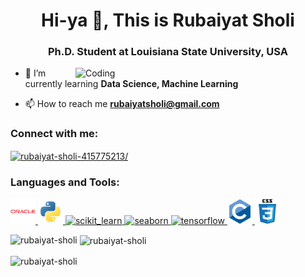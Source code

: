 <h1 align="center">Hi-ya 👋, This is Rubaiyat Sholi</h1>
<h3 align="center">Ph.D. Student at Louisiana State University, USA</h3>
<img align="right" alt="Coding" width="400" src="https://img.freepik.com/premium-vector/happy-student-hijab-working-laptop-empowered-business-woman-freelancer_511716-33.jpg?w=2000">


- 🌱 I’m currently learning **Data Science, Machine Learning**

- 📫 How to reach me **rubaiyatsholi@gmail.com**

<h3 align="left">Connect with me:</h3>
<p align="left">
<a href="https://linkedin.com/in/rubaiyat-sholi-415775213/" target="blank"><img align="center" src="https://raw.githubusercontent.com/rahuldkjain/github-profile-readme-generator/master/src/images/icons/Social/linked-in-alt.svg" alt="rubaiyat-sholi-415775213/" height="30" width="40" /></a>
</p>

<h3 align="left">Languages and Tools:</h3>
<p align="left"> <a href="https://developer.android.com" target="_blank" rel="noreferrer">    <a href="https://www.oracle.com/" target="_blank" rel="noreferrer"> <img src="https://raw.githubusercontent.com/devicons/devicon/master/icons/oracle/oracle-original.svg" alt="oracle" width="40" height="40"/> </a><a href="https://www.python.org" target="_blank" rel="noreferrer"> <img src="https://raw.githubusercontent.com/devicons/devicon/master/icons/python/python-original.svg" alt="python" width="40" height="40"/> </a> <a href="https://scikit-learn.org/" target="_blank" rel="noreferrer"> <img src="https://upload.wikimedia.org/wikipedia/commons/0/05/Scikit_learn_logo_small.svg" alt="scikit_learn" width="40" height="40"/> </a> <a href="https://seaborn.pydata.org/" target="_blank" rel="noreferrer"> <img src="https://seaborn.pydata.org/_images/logo-mark-lightbg.svg" alt="seaborn" width="40" height="40"/> </a> <a href="https://www.tensorflow.org" target="_blank" rel="noreferrer"> <img src="https://www.vectorlogo.zone/logos/tensorflow/tensorflow-icon.svg" alt="tensorflow" width="40" height="40"/> </a> <a href="https://www.cprogramming.com/" target="_blank" rel="noreferrer"> <img src="https://raw.githubusercontent.com/devicons/devicon/master/icons/c/c-original.svg" alt="c" width="40" height="40"/> </a> <a href="https://www.w3schools.com/css/" target="_blank" rel="noreferrer"> <img src="https://raw.githubusercontent.com/devicons/devicon/master/icons/css3/css3-original-wordmark.svg" alt="css3" width="40" height="40"/> </a>
</p>

<p><img align="left" src="https://github-readme-stats.vercel.app/api/top-langs?username=rubaiyat-sholi&show_icons=true&locale=en&layout=compact" alt="rubaiyat-sholi" /></p>

<p>&nbsp;<img align="center" src="https://github-readme-stats.vercel.app/api?username=rubaiyat-sholi&show_icons=true&locale=en" alt="rubaiyat-sholi" /></p>

<p><img align="center" src="https://github-readme-streak-stats.herokuapp.com/?user=rubaiyat-sholi&" alt="rubaiyat-sholi" /></p>
